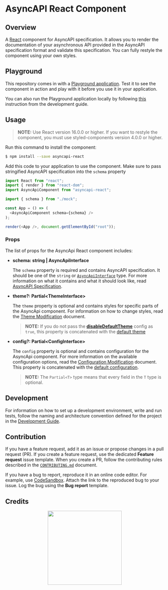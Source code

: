 # AsyncAPI React Component

## Overview

A [React](https://reactjs.org/) component for AsyncAPI specification. It allows you to render the documentation of your asynchronous API provided in the AsyncAPI specification format and validate this specification. You can fully restyle the component using your own styles.

## Playground

This repository comes in with a [Playground application](https://www.asyncapi.com/asyncapi-react/). Test it to see the component in action and play with it before you use it in your application.

You can also run the Playground application locally by following [this](development-guide.md#install-dependencies) instruction from the development guide.

## Usage

> **NOTE:** Use React version 16.0.0 or higher. If you want to restyle the component, you must use styled-components version 4.0.0 or higher.

Run this command to install the component:

``` sh
$ npm install --save asyncapi-react
```

Add this code to your application to use the component. Make sure to pass stringified AsyncAPI specification into the `schema` property

``` js
import React from "react";
import { render } from "react-dom";
import AsyncApiComponent from "asyncapi-react";

import { schema } from "./mock";

const App = () => (
  <AsyncApiComponent schema={schema} />
);

render(<App />, document.getElementById("root"));
```

### Props

The list of props for the AsyncApi React component includes:

   - **schema: string | AsyncApiInterface**

     The `schema` property is required and contains AsyncAPI specification. It should be one of the `string` or [`AsyncApiInterface`](./library/src/types.ts#L13) type. For more information on what it contains and what it should look like, read [AsyncAPI Specification](https://github.com/asyncapi/asyncapi#asyncapi-specification).

   - **theme?: Partial<ThemeInterface\>**

     The `theme` property is optional and contains styles for specific parts of the AsyncApi component. For information on how to change styles, read the [Theme Modification](./docs/theme-modification.md) document.

     > **NOTE:** If you do not pass the [**disableDefaultTheme**](./docs/config-modification.md) config as `true`, this property is concatenated with the [default theme](./library/src/theme/default.ts)

   - **config?: Partial<ConfigInterface\>**

     The `config` property is optional and contains configuration for the AsyncApi component. For more information on the available configuration options, read the [Configuration Modification](./docs/config-modification.md) document.
     This property is concatenated with the [default configuration](./library/src/config/default.ts).

     > **NOTE:** The `Partial<T>` type means that every field in the `T` type is optional.

## Development

For information on how to set up a development environment, write and run tests, follow the naming and architecture convention defined for the project in the [Development Guide](./development-guide.md).

## Contribution

If you have a feature request, add it as an issue or propose changes in a pull request (PR).
If you create a feature request, use the dedicated **Feature request** issue template. When you create a PR, follow the contributing rules described in the [`CONTRIBUTING.md`](CONTRIBUTING.md) document.

If you have a bug to report, reproduce it in an online code editor. For example, use [CodeSandbox](https://codesandbox.io/). Attach the link to the reproduced bug to your issue. Log the bug using the **Bug report** template.

## Credits

<p align="center">
 <a href="https://kyma-project.io/" target="_blank">
  <img src="https://raw.githubusercontent.com/kyma-project/kyma/master/logo.png" width="235">
 </a>
</p>
